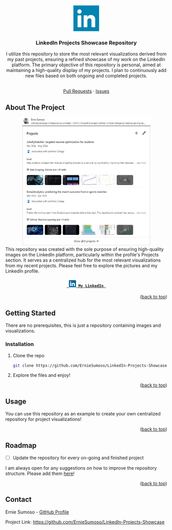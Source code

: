 <a name="readme-top"></a>

<!-- PROJECT LOGO -->
<br />
<div align="center">
  <a href="https://github.com/ErnieSumoso/LinkedIn-Projects-Showcase">
    <img src="media/project-icon.png" alt="Icon" width="80" height="80">
  </a>

<h3 align="center">LinkedIn Projects Showcase Repository</h3>
  I utilize this repository to store the most relevant visualizations derived from my past projects, ensuring a refined showcase of my work on the LinkedIn platform.
  The primary objective of this repository is personal, aimed at maintaining a high-quality display of my projects.
  I plan to continuously add new files based on both ongoing and completed projects.
  
  <p align="center">
    <br />
    <a href="https://github.com/ErnieSumoso/LinkedIn-Projects-Showcase/pulls">Pull Requests</a>
    ·
    <a href="https://github.com/ErnieSumoso/LinkedIn-Projects-Showcase/issues">Issues</a>
  </p>
</div>


## About The Project

<div align="center">
  <img src="media/project-showcase.png" alt="Showcase" width="400" height="400">
</div>
This repository was created with the sole purpose of ensuring high-quality images on the LinkedIn platform, particularly within the profile's Projects section.
It serves as a centralized hub for the most relevant visualizations from my recent projects.
Please feel free to explore the pictures and my LinkedIn profile.
<h4 align="center">
  <code> <a href="https://www.linkedin.com/in/ernie-sumoso" title="LinkedIn"> <img width="22" src="media/project-linkedin.svg"> My LinkedIn </a> </code>
</h4>

<p align="right">(<a href="#readme-top">back to top</a>)</p>


## Getting Started

There are no prerequisites, this is just a repository containing images and visualizations.

### Installation

1. Clone the repo
   ```sh
   git clone https://github.com/ErnieSumoso/LinkedIn-Projects-Showcase.git
   ```
2. Explore the files and enjoy!

<p align="right">(<a href="#readme-top">back to top</a>)</p>


## Usage

You can use this repository as an example to create your own centralized repository for project visualizations!

<p align="right">(<a href="#readme-top">back to top</a>)</p>


## Roadmap

- [ ] Update the repository for every on-going and finished project

I am always open for any suggestions on how to improve the repository structure. Please add them [here](https://github.com/ErnieSumoso/LinkedIn-Projects-Showcase/issues)!

<p align="right">(<a href="#readme-top">back to top</a>)</p>

<!-- CONTACT -->
## Contact

Ernie Sumoso - [GitHub Profile](https://github.com/ErnieSumoso)

Project Link: https://github.com/ErnieSumoso/LinkedIn-Projects-Showcase